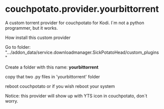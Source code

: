 # couchpotato.provider.yourbittorrent

A custom torrent provider for couchpotato for Kodi. I´m not a python programmer, but it works.

How install this custom provider

Go to folder: ".../addon_data/service.downloadmanager.SickPotatoHead/custom_plugins"

Create a folder with this name: __yourbittorrent__

copy that two .py files in 'yourbittorrent' folder

reboot couchpotato or if you wish reboot your system

Notice: this provider will show up with YTS icon in couchpotato, don´t worry.

